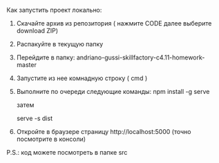 Как запустить проект локально:
1. Скачайте архив из репозитория ( нажмите CODE далее выберите download ZIP)
2. Распакуйте в текущую папку
3. Перейдите в папку: andriano-gussi-skillfactory-c4.11-homework-master
4. Запустите из нее комнадную строку ( cmd )
5. Выполните по очереди следующие команды:
    npm install -g serve
    
    затем
    
    serve -s dist
6. Откройте в браузере страницу http://localhost:5000 (точно посмотрите в консоли)

P.S.: код можете посмотреть в папке src
